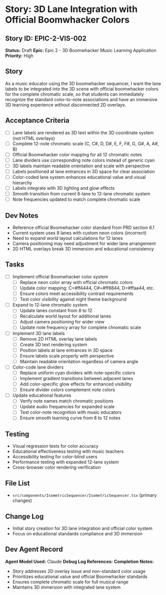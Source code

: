 # Story: 3D Lane Integration with Official Boomwhacker Colors

## Story ID: EPIC-2-VIS-002
**Status:** Draft
**Epic:** Epic 2 - 3D Boomwhacker Music Learning Application
**Priority:** High

## Story
As a music educator using the 3D boomwhacker sequencer, I want the lane labels to be integrated into the 3D scene with official boomwhacker colors for the complete chromatic scale, so that students can immediately recognize the standard color-to-note associations and have an immersive 3D learning experience without disconnected 2D overlays.

## Acceptance Criteria
- [ ] Lane labels are rendered as 3D text within the 3D coordinate system (not HTML overlays)
- [ ] Complete 12-note chromatic scale (C, C#, D, D#, E, F, F#, G, G#, A, A#, B)
- [ ] Official Boomwhacker color mapping for all 12 chromatic notes
- [ ] Lane dividers use corresponding note colors instead of generic cyan
- [ ] 3D labels maintain readable orientation and scale with perspective
- [ ] Labels positioned at lane entrances in 3D space for clear association
- [ ] Color-coded lane system enhances educational value and visual hierarchy
- [ ] Labels integrate with 3D lighting and glow effects
- [ ] Smooth transition from current 8-lane to 12-lane chromatic system
- [ ] Note frequencies updated to match complete chromatic scale

## Dev Notes
- Reference official Boomwhacker color standard from PRD section 6.1
- Current system uses 8 lanes with custom neon colors (incorrect)
- Need to expand world layout calculations for 12 lanes
- Camera positioning may need adjustment for wider lane arrangement
- 2D HTML overlays break 3D immersion and educational consistency

## Tasks
- [ ] Implement official Boomwhacker color system
  - [ ] Replace neon color array with official chromatic colors
  - [ ] Update color mapping: C=#ff4444, C#=#ff8844, D=#ffaa44, etc.
  - [ ] Ensure colors meet accessibility contrast requirements
  - [ ] Test color visibility against night theme background
- [ ] Expand to 12-lane chromatic system
  - [ ] Update lanes constant from 8 to 12
  - [ ] Recalculate world layout for additional lanes
  - [ ] Adjust camera positioning for wider view
  - [ ] Update note frequency array for complete chromatic scale
- [ ] Implement 3D lane labels
  - [ ] Remove 2D HTML overlay lane labels
  - [ ] Create 3D text rendering system
  - [ ] Position labels at lane entrances in 3D space
  - [ ] Ensure labels scale properly with perspective
  - [ ] Maintain readable orientation regardless of camera angle
- [ ] Color-code lane dividers
  - [ ] Replace uniform cyan dividers with note-specific colors
  - [ ] Implement gradient transitions between adjacent lanes
  - [ ] Add color-specific glow effects for enhanced visibility
  - [ ] Ensure divider colors complement note colors
- [ ] Update educational features
  - [ ] Verify note names match chromatic positions
  - [ ] Update audio frequencies for expanded scale
  - [ ] Test color-note recognition with music educators
  - [ ] Ensure smooth learning curve from 8 to 12 notes

## Testing
- Visual regression tests for color accuracy
- Educational effectiveness testing with music teachers
- Accessibility testing for color-blind users
- Performance testing with expanded 12-lane system
- Cross-browser color rendering verification

## File List
- `src/components/IsometricSequencer/IsometricSequencer.tsx` (primary changes)

## Change Log
- Initial story creation for 3D lane integration and official color system
- Focus on educational standards compliance and 3D immersion

## Dev Agent Record
**Agent Model Used:** Claude
**Debug Log References:**
**Completion Notes:**
- Story addresses 2D overlay issue and non-standard color usage
- Prioritizes educational value and official Boomwhacker standards
- Ensures complete chromatic scale for full musical range
- Maintains 3D immersion with integrated lane system